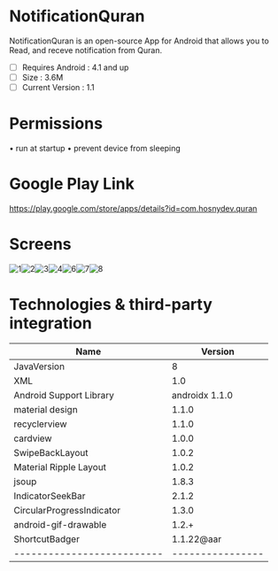 # NotificationQuran
NotificationQuran is an open-source App for Android that allows you to Read, and receve notification from Quran.

- [ ] Requires Android : 4.1 and up
- [ ] Size : 3.6M
- [ ] Current Version : 1.1

# Permissions 
•	run at startup
•	prevent device from sleeping

# Google Play Link
https://play.google.com/store/apps/details?id=com.hosnydev.quran

# Screens
![1](https://user-images.githubusercontent.com/29871113/80438871-835d6800-8905-11ea-950f-b4ccb33e17f7.png)![2](https://user-images.githubusercontent.com/29871113/80438647-f74b4080-8904-11ea-88ee-0732787ab547.png)![3](https://user-images.githubusercontent.com/29871113/80438681-0b8f3d80-8905-11ea-9b74-b7bbda83cb54.png)![4](https://user-images.githubusercontent.com/29871113/80438719-1b0e8680-8905-11ea-88ee-dd90034929de.png)![6](https://user-images.githubusercontent.com/29871113/80438790-514c0600-8905-11ea-9e2f-56e970a6d4e9.png)![7](https://user-images.githubusercontent.com/29871113/80438816-60cb4f00-8905-11ea-9255-fbc95b6902f1.png)![8](https://user-images.githubusercontent.com/29871113/80438861-7b052d00-8905-11ea-82a4-e9c46918bb58.png)

# Technologies & third-party integration
| Name                       | Version          |
| -------------------------- | ---------------- |
| JavaVersion                | 8                |
| XML                        | 1.0              |
| Android Support Library    | androidx 1.1.0   |
| material design            | 1.1.0            |
| recyclerview               | 1.1.0            |
| cardview                   | 1.0.0            |
| SwipeBackLayout            | 1.0.2            |
| Material Ripple Layout     | 1.0.2            |
| jsoup                      | 1.8.3            |
| IndicatorSeekBar           | 2.1.2            |
| CircularProgressIndicator  | 1.3.0            |
| android-gif-drawable       | 1.2.+            |
| ShortcutBadger             | 1.1.22@aar       |
| -------------------------- | ---------------- |
